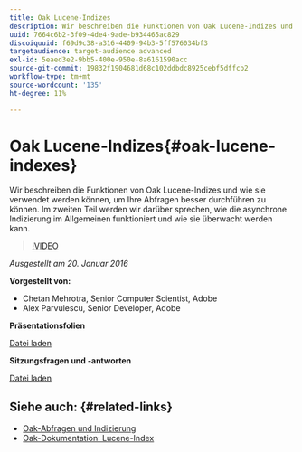 ```yaml
---
title: Oak Lucene-Indizes
description: Wir beschreiben die Funktionen von Oak Lucene-Indizes und wie sie verwendet werden können, um Ihre Abfragen besser durchführen zu können. Im zweiten Teil werden wir darüber sprechen, wie die asynchrone Indizierung im Allgemeinen funktioniert und wie sie überwacht werden kann.
uuid: 7664c6b2-3f09-4de4-9ade-b934465ac829
discoiquuid: f69d9c38-a316-4409-94b3-5ff576034bf3
targetaudience: target-audience advanced
exl-id: 5eaed3e2-9bb5-400e-950e-8a6161590acc
source-git-commit: 19832f1904681d68c102ddbdc8925cebf5dffcb2
workflow-type: tm+mt
source-wordcount: '135'
ht-degree: 11%

---
```


# Oak Lucene-Indizes{#oak-lucene-indexes}

Wir beschreiben die Funktionen von Oak Lucene-Indizes und wie sie verwendet werden können, um Ihre Abfragen besser durchführen zu können. Im zweiten Teil werden wir darüber sprechen, wie die asynchrone Indizierung im Allgemeinen funktioniert und wie sie überwacht werden kann.

>[!VIDEO](https://video.tv.adobe.com/v/19303/?quality=9)

*Ausgestellt am 20. Januar 2016*

**Vorgestellt von:**

* Chetan Mehrotra, Senior Computer Scientist, Adobe
* Alex Parvulescu, Senior Developer, Adobe

**Präsentationsfolien**

[Datei laden](assets/aem-gems-012016-oak-lucene-indexes-async-local.pdf)

**Sitzungsfragen und -antworten**

[Datei laden](assets/q-a-1-20-16-gem-session-oak-lucene-indexes.pdf)

## Siehe auch: {#related-links}

* [Oak-Abfragen und Indizierung](https://docs.adobe.com/docs/en/aem/6-1/deploy/platform/queries-and-indexing.html)
* [Oak-Dokumentation: Lucene-Index](https://jackrabbit.apache.org/oak/docs/query/lucene.html)